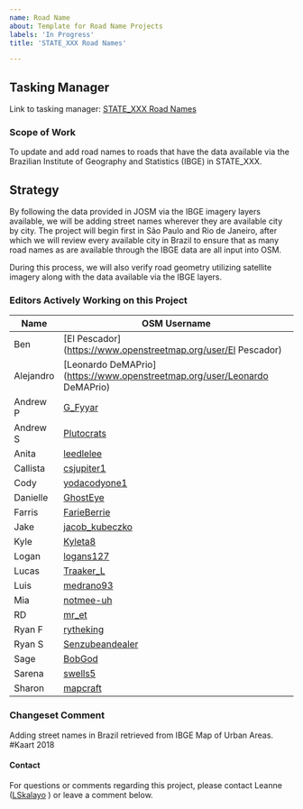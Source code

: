 ```yaml
---
name: Road Name
about: Template for Road Name Projects
labels: 'In Progress'
title: 'STATE_XXX Road Names'

---
```

## Tasking Manager
Link to tasking manager: [STATE_XXX Road Names](https://tasks.kaart.com/project/PROJECT_ID_XXX)

### Scope of Work
To update and add road names to roads that have the data available via the Brazilian Institute of Geography and Statistics (IBGE) in STATE_XXX.

## Strategy
By following the data provided in JOSM via the IBGE imagery layers available, we will be adding street names wherever they are available city by city. The project will begin first in São Paulo and Rio de Janeiro, after which we will review every available city in Brazil to ensure that as many road names as are available through the IBGE data are all input into OSM.

During this process, we will also verify road geometry utilizing satellite imagery along with the data available via the IBGE layers.

### Editors Actively Working on this Project
| Name      | OSM Username                                                              |
|-----------|---------------------------------------------------------------------------|
| Ben       | [El Pescador](https://www.openstreetmap.org/user/El Pescador)             |
| Alejandro | [Leonardo DeMAPrio](https://www.openstreetmap.org/user/Leonardo DeMAPrio) |
| Andrew P  | [G_Fyyar](https://www.openstreetmap.org/user/G_Fyyar)                     |
| Andrew S  | [Plutocrats](https://www.openstreetmap.org/user/Plutocrats)               |
| Anita     | [leedlelee](https://www.openstreetmap.org/user/leedlelee)                 |
| Callista  | [csjupiter1](https://www.openstreetmap.org/user/csjupiter1)               |
| Cody      | [yodacodyone1](https://www.openstreetmap.org/user/yodacodyone1)           |
| Danielle  | [GhostEye](https://www.openstreetmap.org/user/GhostEye)                   |
| Farris    | [FarieBerrie](https://www.openstreetmap.org/user/FarieBerrie)             |
| Jake      | [jacob_kubeczko](https://www.openstreetmap.org/user/jacob_kubeczko)       |
| Kyle      | [Kyleta8](https://www.openstreetmap.org/user/Kyleta8)                     |
| Logan     | [logans127](https://www.openstreetmap.org/user/logans127)                 |
| Lucas     | [Traaker_L](https://www.openstreetmap.org/user/Traaker_L)                 |
| Luis      | [medrano93](https://www.openstreetmap.org/user/medrano93)                 |
| Mia       | [notmee-uh](https://www.openstreetmap.org/user/notmee-uh)                 |
| RD        | [mr_et](https://www.openstreetmap.org/user/mr_et)                         |
| Ryan F    | [rytheking](https://www.openstreetmap.org/user/rytheking)                 |
| Ryan S    | [Senzubeandealer](https://www.openstreetmap.org/user/Senzubeandealer)     |
| Sage      | [BobGod](https://www.openstreetmap.org/user/BobGod)                       |
| Sarena    | [swells5](https://www.openstreetmap.org/user/swells5)                     |
| Sharon    | [mapcraft](https://www.openstreetmap.org/user/mapcraft)                   |
### Changeset Comment
Adding street names in Brazil retrieved from IBGE Map of Urban Areas. #Kaart 2018

#### Contact
For questions or comments regarding this project, please contact Leanne ([LSkalayo](https://www.openstreetmap.org/user/LSkalayo) ) or leave a comment below.
